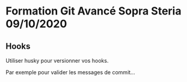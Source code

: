 # Formation Git Avancé Sopra Steria 09/10/2020

## Hooks

Utiliser husky pour versionner vos hooks.

Par exemple pour valider les messages de commit...
